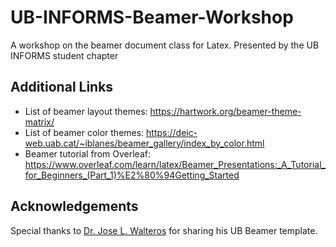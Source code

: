 # UB-INFORMS-Beamer-Workshop
A workshop on the beamer document class for Latex. Presented by the UB INFORMS student chapter


## Additional Links

* List of beamer layout themes: https://hartwork.org/beamer-theme-matrix/
* List of beamer color themes: https://deic-web.uab.cat/~iblanes/beamer_gallery/index_by_color.html
* Beamer tutorial from Overleaf: https://www.overleaf.com/learn/latex/Beamer_Presentations:_A_Tutorial_for_Beginners_(Part_1)%E2%80%94Getting_Started

## Acknowledgements

Special thanks to [Dr. Jose L. Walteros](https://github.com/jwalteros) for sharing his UB Beamer template.
